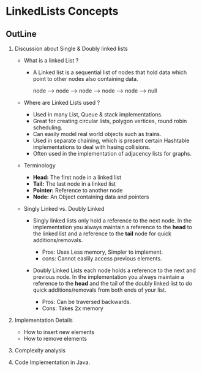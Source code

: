 # LinkedLists Concepts
## OutLine
1. Discussion about Single & Doubly linked lists
   - What is a linked List ?
     - A Linked list is a sequential list of nodes that hold
       data which point to other nodes also containing data.

       node  -->   node  -->  node  -->  node  -->  node  --> null
       
   - Where are Linked Lists used ?
     - Used in many List, Queue & stack implementations.
     - Great for creating circular lists, polygon vertices, round robin scheduling.
     - Can easily model real world objects such as trains.
     - Used in separate chaining, which is present certain Hashtable implementations to deal with hasing collisions.
     - Often used in the implementation of adjacency lists for graphs.

   - Terminology
     - **Head:** The first node in a linked list
     - **Tail:** The last node in a linked list
     - **Pointer:** Reference to another node
     - **Node:** An Object containing data and pointers

   - Singly Linked vs. Doubly Linked
     - Singly linked lists only hold a reference to the next node. In the implementation you always maintain a reference to the **head** to the linked list and a reference to the **tail** node for quick additions/removals. 
       - Pros: Uses Less memory, Simpler to implement.
       - cons: Cannot easlily access previous elements.

     - Doubly Linked Lists each node holds a reference to the next and previous node. In the implementation you always maintain a reference to the **head** and the tail of the doubly linked list to do quick additions/removals from both ends of your list.
       - Pros: Can be traversed backwards.
       - Cons: Takes 2x memory

2. Implementation Details
   - How to insert new elements
   - How to remove elements
3. Complexity analysis
4. Code Implementation in Java.

